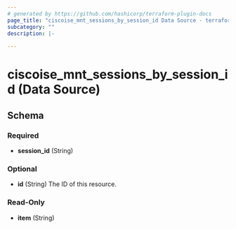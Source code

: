 ```yaml
---
# generated by https://github.com/hashicorp/terraform-plugin-docs
page_title: "ciscoise_mnt_sessions_by_session_id Data Source - terraform-provider-ciscoise"
subcategory: ""
description: |-
  
---
```


# ciscoise_mnt_sessions_by_session_id (Data Source)





<!-- schema generated by tfplugindocs -->
## Schema

### Required

- **session_id** (String)

### Optional

- **id** (String) The ID of this resource.

### Read-Only

- **item** (String)


